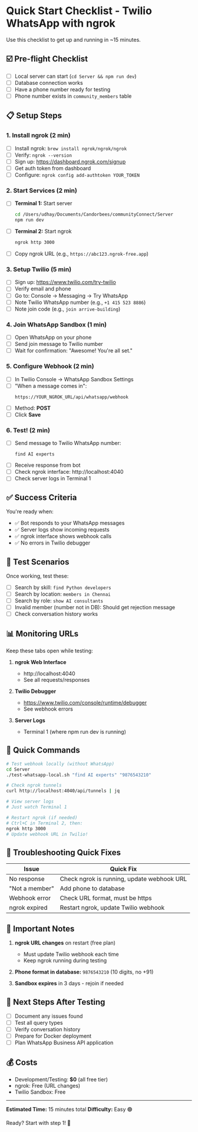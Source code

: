 # Quick Start Checklist - Twilio WhatsApp with ngrok

Use this checklist to get up and running in ~15 minutes.

## ☑️ Pre-flight Checklist

- [ ] Local server can start (`cd Server && npm run dev`)
- [ ] Database connection works
- [ ] Have a phone number ready for testing
- [ ] Phone number exists in `community_members` table

## 📋 Setup Steps

### 1. Install ngrok (2 min)
- [ ] Install ngrok: `brew install ngrok/ngrok/ngrok`
- [ ] Verify: `ngrok --version`
- [ ] Sign up: https://dashboard.ngrok.com/signup
- [ ] Get auth token from dashboard
- [ ] Configure: `ngrok config add-authtoken YOUR_TOKEN`

### 2. Start Services (2 min)
- [ ] **Terminal 1:** Start server
  ```bash
  cd /Users/udhay/Documents/Candorbees/communityConnect/Server
  npm run dev
  ```
- [ ] **Terminal 2:** Start ngrok
  ```bash
  ngrok http 3000
  ```
- [ ] Copy ngrok URL (e.g., `https://abc123.ngrok-free.app`)

### 3. Setup Twilio (5 min)
- [ ] Sign up: https://www.twilio.com/try-twilio
- [ ] Verify email and phone
- [ ] Go to: Console → Messaging → Try WhatsApp
- [ ] Note Twilio WhatsApp number (e.g., `+1 415 523 8886`)
- [ ] Note join code (e.g., `join arrive-building`)

### 4. Join WhatsApp Sandbox (1 min)
- [ ] Open WhatsApp on your phone
- [ ] Send join message to Twilio number
- [ ] Wait for confirmation: "Awesome! You're all set."

### 5. Configure Webhook (2 min)
- [ ] In Twilio Console → WhatsApp Sandbox Settings
- [ ] "When a message comes in":
  ```
  https://YOUR_NGROK_URL/api/whatsapp/webhook
  ```
- [ ] Method: **POST**
- [ ] Click **Save**

### 6. Test! (2 min)
- [ ] Send message to Twilio WhatsApp number:
  ```
  find AI experts
  ```
- [ ] Receive response from bot
- [ ] Check ngrok interface: http://localhost:4040
- [ ] Check server logs in Terminal 1

## ✅ Success Criteria

You're ready when:
- ✅ Bot responds to your WhatsApp messages
- ✅ Server logs show incoming requests
- ✅ ngrok interface shows webhook calls
- ✅ No errors in Twilio debugger

## 🧪 Test Scenarios

Once working, test these:

- [ ] Search by skill: `find Python developers`
- [ ] Search by location: `members in Chennai`
- [ ] Search by role: `show AI consultants`
- [ ] Invalid member (number not in DB): Should get rejection message
- [ ] Check conversation history works

## 📊 Monitoring URLs

Keep these tabs open while testing:

1. **ngrok Web Interface**
   - http://localhost:4040
   - See all requests/responses

2. **Twilio Debugger**
   - https://www.twilio.com/console/runtime/debugger
   - See webhook errors

3. **Server Logs**
   - Terminal 1 (where npm run dev is running)

## 🔧 Quick Commands

```bash
# Test webhook locally (without WhatsApp)
cd Server
./test-whatsapp-local.sh "find AI experts" "9876543210"

# Check ngrok tunnels
curl http://localhost:4040/api/tunnels | jq

# View server logs
# Just watch Terminal 1

# Restart ngrok (if needed)
# Ctrl+C in Terminal 2, then:
ngrok http 3000
# Update webhook URL in Twilio!
```

## 🚨 Troubleshooting Quick Fixes

| Issue | Quick Fix |
|-------|-----------|
| No response | Check ngrok is running, update webhook URL |
| "Not a member" | Add phone to database |
| Webhook error | Check URL format, must be https |
| ngrok expired | Restart ngrok, update Twilio webhook |

## 📝 Important Notes

1. **ngrok URL changes** on restart (free plan)
   - Must update Twilio webhook each time
   - Keep ngrok running during testing

2. **Phone format in database:** `9876543210` (10 digits, no +91)

3. **Sandbox expires** in 3 days - rejoin if needed

## 🎯 Next Steps After Testing

- [ ] Document any issues found
- [ ] Test all query types
- [ ] Verify conversation history
- [ ] Prepare for Docker deployment
- [ ] Plan WhatsApp Business API application

## 💰 Costs

- Development/Testing: **$0** (all free tier)
- ngrok: Free (URL changes)
- Twilio Sandbox: Free

---

**Estimated Time:** 15 minutes total
**Difficulty:** Easy 🟢

Ready? Start with step 1! 🚀
